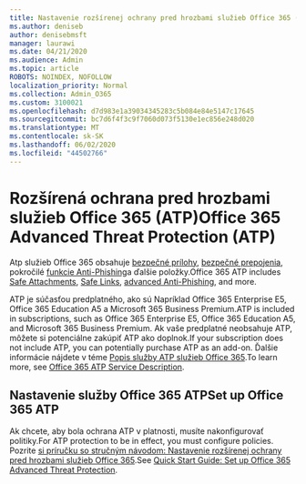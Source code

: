 ```yaml
---
title: Nastavenie rozšírenej ochrany pred hrozbami služieb Office 365 (ATP)
ms.author: deniseb
author: denisebmsft
manager: laurawi
ms.date: 04/21/2020
ms.audience: Admin
ms.topic: article
ROBOTS: NOINDEX, NOFOLLOW
localization_priority: Normal
ms.collection: Admin_O365
ms.custom: 3100021
ms.openlocfilehash: d7d983e1a39034345283c5b084e84e5147c17645
ms.sourcegitcommit: bc7d6f4f3c9f7060d073f5130e1ec856e248d020
ms.translationtype: MT
ms.contentlocale: sk-SK
ms.lasthandoff: 06/02/2020
ms.locfileid: "44502766"
---
```

# <a name="office-365-advanced-threat-protection-atp"></a><span data-ttu-id="ead4c-102">Rozšírená ochrana pred hrozbami služieb Office 365 (ATP)</span><span class="sxs-lookup"><span data-stu-id="ead4c-102">Office 365 Advanced Threat Protection (ATP)</span></span>

<span data-ttu-id="ead4c-103">Atp služieb Office 365 obsahuje [bezpečné prílohy](https://docs.microsoft.com/microsoft-365/security/office-365-security/atp-safe-attachments), [bezpečné prepojenia](https://docs.microsoft.com/microsoft-365/security/office-365-security/atp-safe-links), pokročilé [funkcie Anti-Phishing](https://docs.microsoft.com/microsoft-365/security/office-365-security/atp-anti-phishing)a ďalšie položky.</span><span class="sxs-lookup"><span data-stu-id="ead4c-103">Office 365 ATP includes [Safe Attachments](https://docs.microsoft.com/microsoft-365/security/office-365-security/atp-safe-attachments), [Safe Links](https://docs.microsoft.com/microsoft-365/security/office-365-security/atp-safe-links), [advanced Anti-Phishing](https://docs.microsoft.com/microsoft-365/security/office-365-security/atp-anti-phishing), and more.</span></span> 

<span data-ttu-id="ead4c-104">ATP je súčasťou predplatného, ako sú Napríklad Office 365 Enterprise E5, Office 365 Education A5 a Microsoft 365 Business Premium.</span><span class="sxs-lookup"><span data-stu-id="ead4c-104">ATP is included in subscriptions, such as Office 365 Enterprise E5, Office 365 Education A5, and Microsoft 365 Business Premium.</span></span> <span data-ttu-id="ead4c-105">Ak vaše predplatné neobsahuje ATP, môžete si potenciálne zakúpiť ATP ako doplnok.</span><span class="sxs-lookup"><span data-stu-id="ead4c-105">If your subscription does not include ATP, you can potentially purchase ATP as an add-on.</span></span> <span data-ttu-id="ead4c-106">Ďalšie informácie nájdete v téme [Popis služby ATP služieb Office 365](https://docs.microsoft.com/office365/servicedescriptions/office-365-advanced-threat-protection-service-description).</span><span class="sxs-lookup"><span data-stu-id="ead4c-106">To learn more, see [Office 365 ATP Service Description](https://docs.microsoft.com/office365/servicedescriptions/office-365-advanced-threat-protection-service-description).</span></span>

## <a name="set-up-office-365-atp"></a><span data-ttu-id="ead4c-107">Nastavenie služby Office 365 ATP</span><span class="sxs-lookup"><span data-stu-id="ead4c-107">Set up Office 365 ATP</span></span>

<span data-ttu-id="ead4c-108">Ak chcete, aby bola ochrana ATP v platnosti, musíte nakonfigurovať politiky.</span><span class="sxs-lookup"><span data-stu-id="ead4c-108">For ATP protection to be in effect, you must configure policies.</span></span> <span data-ttu-id="ead4c-109">Pozrite [si príručku so stručným návodom: Nastavenie rozšírenej ochrany pred hrozbami služieb Office 365](https://docs.microsoft.com/office365/securitycompliance/checklist-atp-setup).</span><span class="sxs-lookup"><span data-stu-id="ead4c-109">See [Quick Start Guide: Set up Office 365 Advanced Threat Protection](https://docs.microsoft.com/office365/securitycompliance/checklist-atp-setup).</span></span>

